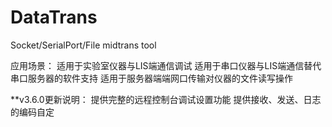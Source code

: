 # DataTrans
Socket/SerialPort/File midtrans tool

应用场景：
适用于实验室仪器与LIS端通信调试
适用于串口仪器与LIS端通信替代串口服务器的软件支持
适用于服务器端端网口传输对仪器的文件读写操作

**v3.6.0更新说明：
提供完整的远程控制台调试设置功能
提供接收、发送、日志的编码自定
